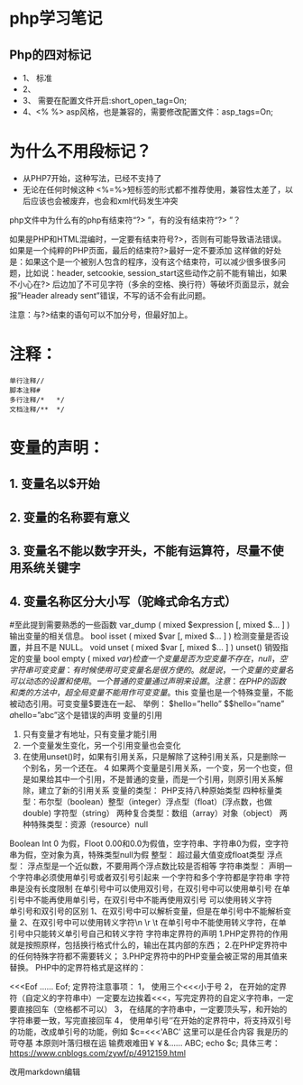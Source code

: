 # php学习笔记
## Php的四对标记
- 1、<?php ?>  标准
- 2、<script language=”php”></script>
- 3、<?  ?>   <?=$str ?>  需要在配置文件开启:short_open_tag=On;
- 4、<%  %>   asp风格，也是兼容的，需要修改配置文件：asp_tags=On;
# 为什么不用段标记？
- 从PHP7开始，这种写法<script language="php"></script>，已经不支持了
- 无论在任何时候这种<? ?> <?=?> <%=%>短标签的形式都不推荐使用，兼容性太差了，以后应该也会被废弃，也会和xml代码发生冲突

php文件中为什么有的php有结束符“?> ”，有的没有结束符“?> ”？

如果是PHP和HTML混编时，一定要有结束符号?>，否则有可能导致语法错误。
如果是一个纯粹的PHP页面，最后的结束符?>最好一定不要添加
这样做的好处是：如果这个是一个被别人包含的程序，没有这个结束符，可以减少很多很多问题，比如说：header,
setcookie, session_start这些动作之前不能有输出，如果不小心在?>
后边加了不可见字符（多余的空格、换行符）等破坏页面显示，就会报”Header already
sent”错误，不写的话不会有此问题。

注意：与?>结束的语句可以不加分号，但最好加上。
# 注释：
	单行注释//
	脚本注释#
	多行注释/*   */
	文档注释/**  */
# 变量的声明：
## 1.	变量名以$开始
## 2.	变量的名称要有意义
## 3.	变量名不能以数字开头，不能有运算符，尽量不使用系统关键字
## 4.	变量名称区分大小写（驼峰式命名方式）
#至此提到需要熟悉的一些函数
var_dump ( mixed $expression [, mixed $... ] )	输出变量的相关信息。
bool isset ( mixed $var [, mixed $... ] )	检测变量是否设置，并且不是 NULL。
void unset ( mixed $var [, mixed $... ] )	unset() 销毁指定的变量
bool empty ( mixed $var )	检查一个变量是否为空
变量不存在，null，空字符串
可变变量：
	有时候使用可变变量名是很方便的。就是说，一个变量的变量名可以动态的设置和使用。一个普通的变量通过声明来设置。
注意：在 PHP 的函数和类的方法中，超全局变量不能用作可变变量。$this 变量也是一个特殊变量，不能被动态引用。可变变量$要连在一起、
举例：
		$hello=”hello”
		$$hello=”name”
		$a$hello=”abc”这个是错误的声明
变量的引用
1.	只有变量才有地址，只有变量才能引用
2.	一个变量发生变化，另一个引用变量也会变化
3.	在使用unset()时，如果有引用关系，只是解除了这种引用关系，只是删除一个别名，另一个还在。
4 如果两个变量是引用关系，一个变，另一个也变，但是如果给其中一个引用，不是普通的变量，而是一个引用，则原引用关系解除，建立了新的引用关系
变量的类型：
	PHP支持八种原始类型
		四种标量类型：布尔型（boolean）整型（integer）浮点型（float）(浮点数，也做double) 字符型（string）
		两种复合类型：数组（array）对象（object）
		两种特殊类型：资源（resource）null
		
Boolean
 	Int 0 为假，Floot 0.00和0.0为假值，空字符串、字符串0为假，空字符串为假，空对象为真，特殊类型null为假
整型：
	超过最大值变成float类型
浮点型：
	浮点型是一个近似数，不要用两个浮点数比较是否相等
字符串类型：
	声明一个字符串必须使用单引号或者双引号引起来
	一个字符和多个字符都是字符串
   字符串是没有长度限制
	在单引号中可以使用双引号，在双引号中可以使用单引号
	在单引号中不能再使用单引号，在双引号中不能再使用双引号
	可以使用转义字符\
单引号和双引号的区别
1、在双引号中可以解析变量，但是在单引号中不能解析变量
2、在双引号中可以使用转义字符\n \r \t 在单引号中不能使用转义字符，在单引号中只能转义单引号自己和转义字符
字符串定界符的声明
1.PHP定界符的作用就是按照原样，包括换行格式什么的，输出在其内部的东西； 
2.在PHP定界符中的任何特殊字符都不需要转义； 
3.PHP定界符中的PHP变量会被正常的用其值来替换。 
PHP中的定界符格式是这样的： 

<<<Eof 
…… 
Eof;
定界符注意事项：
1，	使用三个<<<小于号
2，	在开始的定界符（自定义的字符串中）一定要左边挨着<<<，写完定界符的自定义字符串，一定要直接回车（空格都不可以）
3，	在结尾的字符串中，一定要顶头写，和开始的字符串要一致，写完直接回车
4，	使用单引号‘’在开始的定界符中，将支持双引号的功能，改成单引号的功能，例如
$c=<<<'ABC'
这里可以是任合内容
我是历的苛夺基
本原则叶落归根在运
输费艰难田￥￥&……
ABC;
echo $c;
具体三考：https://www.cnblogs.com/zywf/p/4912159.html

改用markdown编辑

